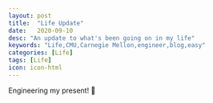 ```yaml
---
layout: post
title:  "Life Update"
date:   2020-09-10
desc: "An update to what's been going on in my life"
keywords: "Life,CMU,Carnegie Mellon,engineer,blog,easy"
categories: [Life]
tags: [Life]
icon: icon-html
---
```


Engineering my present! 🎈